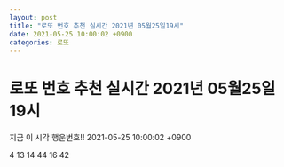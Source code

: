 ```yaml
---
layout: post
title: "로또 번호 추천 실시간 2021년 05월25일19시"
date: 2021-05-25 10:00:02 +0900
categories: 로또
---
```


# 로또 번호 추천 실시간 2021년 05월25일19시

지금 이 시각 행운번호!! 2021-05-25 10:00:02 +0900

 4  13  14  44  16  42 

